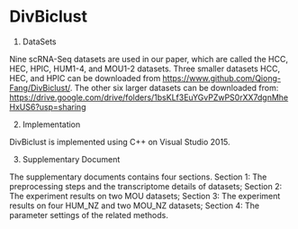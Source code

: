 # DivBiclust


1. DataSets

Nine scRNA-Seq datasets are used in our paper, which are called the HCC, HEC, HPIC, HUM1-4, and MOU1-2 datasets. Three smaller datasets HCC, HEC, and HPIC can be downloaded from https://www.github.com/Qiong-Fang/DivBiclust/. The other six larger datasets can be downloaded from: https://drive.google.com/drive/folders/1bsKLf3EuYGvPZwPS0rXX7dgnMheHxUS6?usp=sharing


2. Implementation

DivBiclust is implemented using C++ on Visual Studio 2015.


3. Supplementary Document

The supplementary documents contains four sections. 
Section 1: The preprocessing steps and the transcriptome details of datasets;
Section 2: The experiment results on two MOU datasets;
Section 3: The experiment results on four HUM_NZ and two MOU_NZ datasets; 
Section 4: The parameter settings of the related methods.
